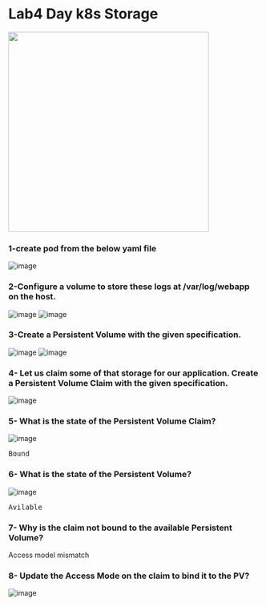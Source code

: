 # Lab4 Day k8s Storage
<img src= "https://user-images.githubusercontent.com/28235504/210531463-aaa0bc9b-8e19-4587-a53e-b6f3a0605248.png"  width="400" >

### 1-create pod from the below yaml file
![image](https://user-images.githubusercontent.com/28235504/210533573-48c66e8b-a4a0-4743-8f8f-8f9e460eef3f.png)

### 2-Configure a volume to store these logs at /var/log/webapp on the host.
![image](https://user-images.githubusercontent.com/28235504/210539990-4c312793-da39-415d-aa3b-1051b8845310.png)
![image](https://user-images.githubusercontent.com/28235504/210540035-2ee77475-84d9-49a3-b498-39281095e3c6.png)

### 3-Create a Persistent Volume with the given specification.
![image](https://user-images.githubusercontent.com/28235504/210540462-4da33fc2-2665-4223-af09-64fbab50068a.png)
![image](https://user-images.githubusercontent.com/28235504/210540567-5a448c1a-eea9-4f77-a423-224085d4fe2c.png)

### 4- Let us claim some of that storage for our application. Create a Persistent Volume Claim with the given specification.
![image](https://user-images.githubusercontent.com/28235504/210540901-e0e3b5f4-7485-473f-a3fb-b909a6d78631.png)


### 5- What is the state of the Persistent Volume Claim?
![image](https://user-images.githubusercontent.com/28235504/210541053-35d6df38-0ec7-45f4-802b-9dd975a846a5.png)
<pre>Bound</pre>

### 6- What is the state of the Persistent Volume?
![image](https://user-images.githubusercontent.com/28235504/210541493-84dc893b-937f-4599-940b-215a1c2a34f7.png)
<pre>Avilable</pre>

### 7- Why is the claim not bound to the available Persistent Volume?
Access model mismatch

### 8- Update the Access Mode on the claim to bind it to the PV?
![image](https://user-images.githubusercontent.com/28235504/210541493-84dc893b-937f-4599-940b-215a1c2a34f7.png)

